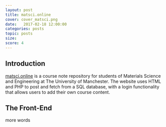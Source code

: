 ```yaml
---
layout: post
title: matsci.online
cover: cover_matsci.png
date:   2017-02-18 12:00:00
categories: posts
topic: posts
size: 
score: 4
---
```


## Introduction

[matsci.online](http://matsci.online) is a course note repository for students of Materials Science and Engineering at The University of Manchester. The website uses HTML and PHP to post and fetch from a SQL database, with a login functionality that allows users to add their own course content.

## The Front-End

more words
